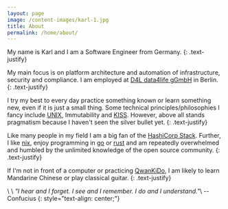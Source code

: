 ```yaml
---
layout: page
image: /content-images/karl-1.jpg
title: About
permalink: /home/about/
---
```


My name is Karl and I am a Software Engineer from Germany. 
{: .text-justify}

My main focus is on platform architecture and automation of infrastructure, security and compliance. 
I am employed at [D4L data4life gGmbH](https://www.data4life.care) in Berlin. 
{: .text-justify}

I try my best to every day practice something known or learn something new, even if it is just a small thing.
Some technical principles/philosophies I fancy include [UNIX](https://en.wikipedia.org/wiki/Unix_philosophy), Immutability and [KISS](https://en.wikipedia.org/wiki/KISS_principle). However, above all stands pragmatism because I haven't seen the silver bullet yet.
{: .text-justify}

Like many people in my field I am a big fan of the [HashiCorp Stack](https://www.hashicorp.com/). 
Further, I like [nix](https://github.com/fishi0x01/local-env/tree/master/nix), enjoy programming in [go](https://github.com/fishi0x01/vsh) or [rust](https://github.com/fishi0x01/docker-extract) and am repeatedly overwhelmed and humbled by the unlimited knowledge of the open source community.
{: .text-justify}

If I'm not in front of a computer or practicing [QwanKiDo](https://www.qwankido.ca/), I am likely to learn Mandarine Chinese or play classical guitar. 
{: .text-justify}

\\
\\
_"I hear and I forget. I see and I remember. I do and I understand."_\\
-- Confucius
{: style="text-align: center;"}
